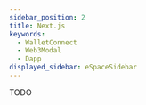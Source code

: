 ```yaml
---
sidebar_position: 2
title: Next.js
keywords:
  - WalletConnect
  - Web3Modal
  - Dapp
displayed_sidebar: eSpaceSidebar
---
```


TODO